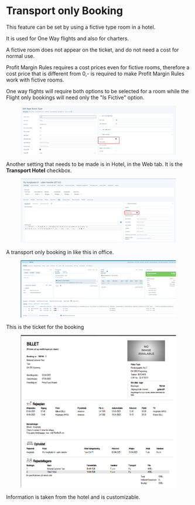 # Transport only Booking

This feature can be set by using a fictive type room in a hotel.

It is used for One Way flights and also for charters.

A fictive room does not appear on the ticket, and do not need a cost for normal use.

Profit Margin Rules requires a cost prices even for fictive rooms, therefore a cost price that is different from 0,- is required to make Profit Margin Rules work with fictive rooms.

One way flights will require both options to be selected for a room while the Flight only bookings will need only the "Is Fictive" option.

<figure><img src="../../.gitbook/assets/image (3) (1).png" alt=""><figcaption></figcaption></figure>

Another setting that needs to be made is in Hotel, in the Web tab. It is the **Transport Hotel** checkbox.

<figure><img src="../../.gitbook/assets/image (4) (1).png" alt=""><figcaption></figcaption></figure>

A transport only booking in like this in office.

<figure><img src="../../.gitbook/assets/image (5) (1).png" alt=""><figcaption></figcaption></figure>

This is the ticket for the booking

<figure><img src="../../.gitbook/assets/image (6) (1).png" alt=""><figcaption></figcaption></figure>

Information is taken from the hotel and is customizable.
